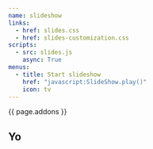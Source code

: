 ```yaml
---
name: slideshow
links:
  - href: slides.css
  - href: slides-customization.css
scripts:
  - src: slides.js
    async: True
menus:
  - title: Start slideshow
    href: "javascript:SlideShow.play()"
    icon: tv
---
```


{{ page.addons }}

## Yo